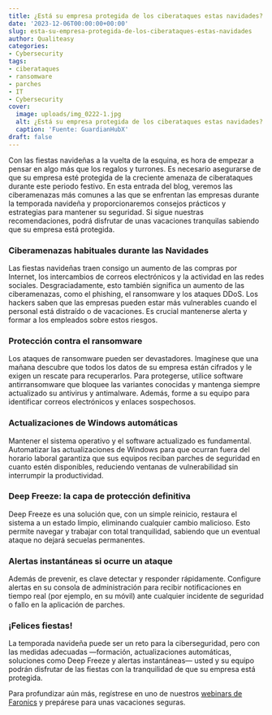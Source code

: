 ```yaml
---
title: ¿Está su empresa protegida de los ciberataques estas navidades?
date: '2023-12-06T00:00:00+00:00'
slug: esta-su-empresa-protegida-de-los-ciberataques-estas-navidades
author: Qualiteasy
categories:
- Cybersecurity
tags:
- ciberataques
- ransomware
- parches
- IT
- Cybersecurity
cover:
  image: uploads/img_0222-1.jpg
  alt: ¿Está su empresa protegida de los ciberataques estas navidades?
  caption: 'Fuente: GuardianHubX'
draft: false
---
```



Con las fiestas navideñas a la vuelta de la esquina, es hora de empezar a pensar en algo más que los regalos y turrones. Es necesario asegurarse de que su empresa esté protegida de la creciente amenaza de ciberataques durante este periodo festivo. En esta entrada del blog, veremos las ciberamenazas más comunes a las que se enfrentan las empresas durante la temporada navideña y proporcionaremos consejos prácticos y estrategias para mantener su seguridad. Si sigue nuestras recomendaciones, podrá disfrutar de unas vacaciones tranquilas sabiendo que su empresa está protegida.

### Ciberamenazas habituales durante las Navidades

Las fiestas navideñas traen consigo un aumento de las compras por Internet, los intercambios de correos electrónicos y la actividad en las redes sociales. Desgraciadamente, esto también significa un aumento de las ciberamenazas, como el phishing, el ransomware y los ataques DDoS. Los hackers saben que las empresas pueden estar más vulnerables cuando el personal está distraído o de vacaciones. Es crucial mantenerse alerta y formar a los empleados sobre estos riesgos.

### Protección contra el ransomware

Los ataques de ransomware pueden ser devastadores. Imagínese que una mañana descubre que todos los datos de su empresa están cifrados y le exigen un rescate para recuperarlos. Para protegerse, utilice software antirransomware que bloquee las variantes conocidas y mantenga siempre actualizado su antivirus y antimalware. Además, forme a su equipo para identificar correos electrónicos y enlaces sospechosos.

### Actualizaciones de Windows automáticas

Mantener el sistema operativo y el software actualizado es fundamental. Automatizar las actualizaciones de Windows para que ocurran fuera del horario laboral garantiza que sus equipos reciban parches de seguridad en cuanto estén disponibles, reduciendo ventanas de vulnerabilidad sin interrumpir la productividad.

### Deep Freeze: la capa de protección definitiva

Deep Freeze es una solución que, con un simple reinicio, restaura el sistema a un estado limpio, eliminando cualquier cambio malicioso. Esto permite navegar y trabajar con total tranquilidad, sabiendo que un eventual ataque no dejará secuelas permanentes.

### Alertas instantáneas si ocurre un ataque

Además de prevenir, es clave detectar y responder rápidamente. Configure alertas en su consola de administración para recibir notificaciones en tiempo real (por ejemplo, en su móvil) ante cualquier incidente de seguridad o fallo en la aplicación de parches.

### ¡Felices fiestas!

La temporada navideña puede ser un reto para la ciberseguridad, pero con las medidas adecuadas —formación, actualizaciones automáticas, soluciones como Deep Freeze y alertas instantáneas— usted y su equipo podrán disfrutar de las fiestas con la tranquilidad de que su empresa está protegida.

Para profundizar aún más, regístrese en uno de nuestros [webinars de Faronics](https://docs.google.com/forms/d/e/1FAIpQLSf65caSUVGZCZKB9GitNYooOZEEqPmc6rzsFlukYlTfkipl-g/viewform) y prepárese para unas vacaciones seguras.  